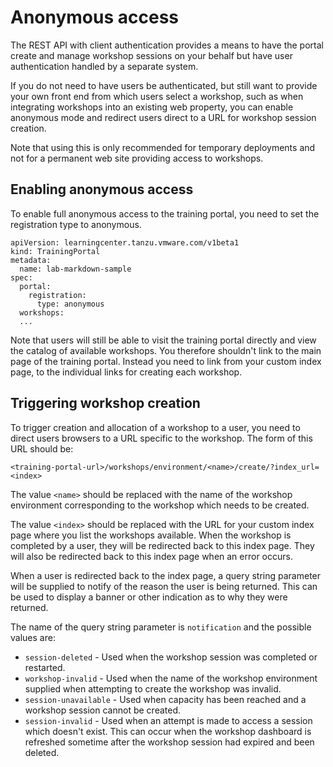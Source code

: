 # Anonymous access

The REST API with client authentication provides a means to have the portal create and manage workshop sessions on your behalf but have user authentication handled by a separate system.

If you do not need to have users be authenticated, but still want to provide your own front end from which users select a workshop, such as when integrating workshops into an existing web property, you can enable anonymous mode and redirect users direct to a URL for workshop session creation.

Note that using this is only recommended for temporary deployments and not for a permanent web site providing access to workshops.

## Enabling anonymous access

To enable full anonymous access to the training portal, you need to set the registration type to anonymous.

```
apiVersion: learningcenter.tanzu.vmware.com/v1beta1
kind: TrainingPortal
metadata:
  name: lab-markdown-sample
spec:
  portal:
    registration:
      type: anonymous
  workshops:
  ...
```

Note that users will still be able to visit the training portal directly and view the catalog of available workshops. You therefore shouldn't link to the main page of the training portal. Instead you need to link from your custom index page, to the individual links for creating each workshop.

## Triggering workshop creation

To trigger creation and allocation of a workshop to a user, you need to direct users browsers to a URL specific to the workshop. The form of this URL should be:

```
<training-portal-url>/workshops/environment/<name>/create/?index_url=<index>
```

The value ``<name>`` should be replaced with the name of the workshop environment corresponding to the workshop which needs to be created.

The value ``<index>`` should be replaced with the URL for your custom index page where you list the workshops available. When the workshop is completed by a user, they will be redirected back to this index page. They will also be redirected back to this index page when an error occurs.

When a user is redirected back to the index page, a query string parameter will be supplied to notify of the reason the user is being returned. This can be used to display a banner or other indication as to why they were returned.

The name of the query string parameter is ``notification`` and the possible values are:

* ``session-deleted`` - Used when the workshop session was completed or restarted.
* ``workshop-invalid`` - Used when the name of the workshop environment supplied when attempting to create the workshop was invalid.
* ``session-unavailable`` - Used when capacity has been reached and a workshop session cannot be created.
* ``session-invalid`` - Used when an attempt is made to access a session which doesn't exist. This can occur when the workshop dashboard is refreshed sometime after the workshop session had expired and been deleted.
